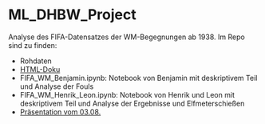 # ML_DHBW_Project
Analyse des FIFA-Datensatzes der WM-Begegnungen ab 1938. Im Repo sind zu finden: 

- Rohdaten
- [HTML-Doku](https://htmlpreview.github.io/?https://github.com/benni1371/ML_DHBW_Project/blob/master/KIDoku.html)
- FIFA_WM_Benjamin.ipynb: Notebook von Benjamin mit deskriptivem Teil und Analyse der Fouls
- FIFA_WM_Henrik_Leon.ipynb: Notebook von Henrik und Leon mit deskriptivem Teil und Analyse der Ergebnisse und Elfmeterschießen
- [Präsentation vom 03.08.](https://docs.google.com/presentation/d/1MtJiEeaodyQxWcVucNnQruQbb9GLFdllBxDYizchA6I/edit?usp=sharing)
